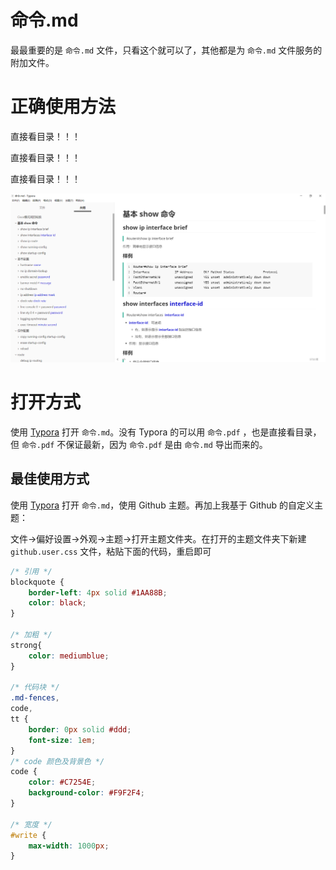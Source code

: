 # 命令.md

最最重要的是 `命令.md` 文件，只看这个就可以了，其他都是为 `命令.md` 文件服务的附加文件。

# 正确使用方法

直接看目录！！！

直接看目录！！！

直接看目录！！！

![image-20201221092841440](image/image-20201221092841440.png)

# 打开方式

使用 [Typora](https://typora.io/)  打开 `命令.md`。没有 Typora 的可以用 `命令.pdf` ，也是直接看目录，但 `命令.pdf` 不保证最新，因为 `命令.pdf` 是由 `命令.md` 导出而来的。

## 最佳使用方式

使用 [Typora](https://typora.io/)  打开 `命令.md`，使用 Github 主题。再加上我基于 Github 的自定义主题：

文件->偏好设置->外观->主题->打开主题文件夹。在打开的主题文件夹下新建 `github.user.css` 文件，粘贴下面的代码，重启即可

```css
/* 引用 */
blockquote {
    border-left: 4px solid #1AA88B;
    color: black;
}

/* 加粗 */
strong{
    color: mediumblue;
}

/* 代码块 */
.md-fences,
code,
tt {
    border: 0px solid #ddd;
    font-size: 1em;
}
/* code 颜色及背景色 */
code {
    color: #C7254E;
    background-color: #F9F2F4;
}

/* 宽度 */
#write {
    max-width: 1000px;
}
```

